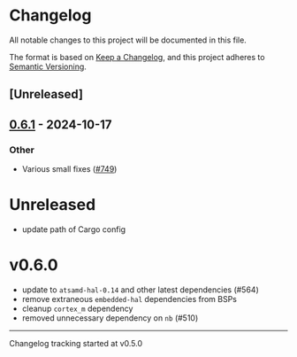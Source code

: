 # Changelog

All notable changes to this project will be documented in this file.

The format is based on [Keep a Changelog](https://keepachangelog.com/en/1.0.0/),
and this project adheres to [Semantic Versioning](https://semver.org/spec/v2.0.0.html).

## [Unreleased]

## [0.6.1](https://github.com/jbeaurivage/atsamd/compare/arduino_mkrvidor4000-0.6.0...arduino_mkrvidor4000-0.6.1) - 2024-10-17

### Other

- Various small fixes ([#749](https://github.com/jbeaurivage/atsamd/pull/749))
# Unreleased

- update path of Cargo config

# v0.6.0

- update to `atsamd-hal-0.14` and other latest dependencies (#564)
- remove extraneous `embedded-hal` dependencies from BSPs
- cleanup `cortex_m` dependency
- removed unnecessary dependency on `nb` (#510)

---

Changelog tracking started at v0.5.0
